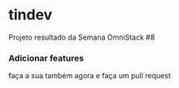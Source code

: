 # tindev
Projeto resultado da Semana OmniStack #8

### Adicionar features

faça a sua também agora e faça um pull request
